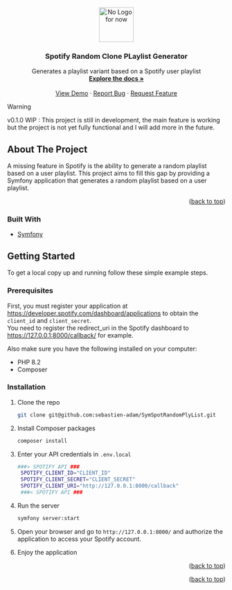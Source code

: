 <a name="readme-top"></a>

<!-- PROJECT LOGO -->
<br />
<div align="center">
  <a href="https://github.com/sebastien-adam/SymSpotRandomPlyList">
    <img src="images/logo.png" alt="No Logo for now" width="80" height="80">
  </a>

<h3 align="center">Spotify Random Clone PLaylist Generator</h3>

  <p align="center">
    Generates a playlist variant based on a Spotify user playlist
    <br />
    <a href="https://github.com/sebastien-adam/SymSpotRandomPlyList"><strong>Explore the docs »</strong></a>
    <br />
    <br />
    <a href="https://github.com/sebastien-adam/SymSpotRandomPlyList">View Demo</a>
    ·
    <a href="https://github.com/sebastien-adam/SymSpotRandomPlyList/issues/new?labels=bug&template=bug-report---.md">Report Bug</a>
    ·
    <a href="https://github.com/sebastien-adam/SymSpotRandomPlyList/issues/new?labels=enhancement&template=feature-request---.md">Request Feature</a>
  </p>
</div>



> [!WARNING]
> v0.1.0 WIP : This project is still in development, the main feature is working but the project is not yet fully functional and I will add more in the future.

<!-- ABOUT THE PROJECT -->
## About The Project

<!-- [![Product Name Screen Shot][product-screenshot]](https://example.com) -->

A missing feature in Spotify is the ability to generate a random playlist based on a user playlist. This project aims to fill this gap by providing a Symfony application that generates a random playlist based on a user playlist.

<p align="right">(<a href="#readme-top">back to top</a>)</p>

### Built With

* [Symfony](https://symfony.com/)

## Getting Started

To get a local copy up and running follow these simple example steps.

### Prerequisites

First, you must register your application at https://developer.spotify.com/dashboard/applications to obtain the `client_id` and `client_secret`.  
You need to register the redirect_uri in the Spotify dashboard to https://127.0.0.1:8000/callback/ for example.

Also make sure you have the following installed on your computer:

* PHP 8.2
* Composer

### Installation

1. Clone the repo

   ```sh
   git clone git@github.com:sebastien-adam/SymSpotRandomPlyList.git
   ```

2. Install Composer packages

   ```sh
   composer install
   ```

3. Enter your API credentials in `.env.local`

   ```sh
   ###> SPOTIFY API ### 
    SPOTIFY_CLIENT_ID="CLIENT_ID"
    SPOTIFY_CLIENT_SECRET="CLIENT_SECRET"
    SPOTIFY_CLIENT_URI="http://127.0.0.1:8000/callback"
    ###< SPOTIFY API ###

4. Run the server

   ```sh
   symfony server:start
   ```

5. Open your browser and go to `http://127.0.0.1:8000/` and authorize the application to access your Spotify account.
6. Enjoy the application

<p align="right">(<a href="#readme-top">back to top</a>)</p>


<p align="right">(<a href="#readme-top">back to top</a>)</p>
